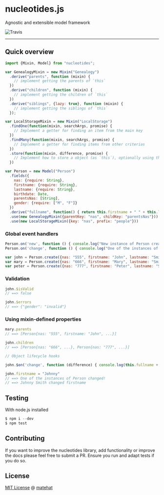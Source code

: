 # nucleotides.js

Agnostic and extensible model framework

![Travis](https://travis-ci.org/matehat/nucleotides.js.svg?branch=master)

---

## Quick overview

```javascript
import {Mixin, Model} from "nucleotides";

var GenealogyMixin = new Mixin("Genealogy")
  .derive("parents", function (mixin) {
    // implement getting the parents of `this`
  })
  .derive("children", function (mixin) {
    // implement getting the children of `this`
  })
  .derive("siblings", {lazy: true}, function (mixin) {
    // implement getting the siblings of `this`
  });

var LocalStorageMixin = new Mixin("LocalStorage")
  .findOne(function(mixin, searchArgs, promise) {
    // Implement a getter for finding an item from the main key
  })
  .findMany(function(mixin, searchArgs, promise) {
    // Implement a getter for finding items from other criterias
  })
  .store(function(mixin, difference, promise) {
    // Implement how to store a object (as `this`), optionally using the difference
  })

var Person = new Model("Person")
  .fields({
    nas: {require: String},
    firstname: {require: String},
    lastname: {require: String},
    birthdate: Date,
    parentsNas: [String],
    gender: {require: ["M", "F"]}
  })
  .derive("fullname", function() { return this.firstname + " " + this.lastname; })
  .use(new GenealogyMixin({parentKey: "nas", childKey: "parentsNas"}))
  .use(new LocalStorageMixin({key: "nas", prefix: "people"}))
```

### Global event handlers

```javascript
Person.on('new', function () { console.log("New instance of Person created!") });
Person.on('change', function () { console.log("One of the instances of Person changed!") });

var john = Person.create({nas: "555", firstname: "John", lastname: "Smith", birthdate: new Date(), gender: "R"});
var mary = Person.create({nas: "666", firstname: "Mary", lastname: "Smith", birthdate: new Date(), gender: "F", parentsNas: ["555"]});
var peter = Person.create({nas: "777", firstname: "Peter", lastname: "Smith", birthdate: new Date(), gender: "M", parentsNas: ["555"]});
```

### Validation

```javascript
john.$isValid
// ==> false

john.$errors
// ==> {"gender": "invalid"}
```

### Using mixin-defined properties

```javascript
mary.parents
// ==> [Person{nas: "555", firstname: "John", ...}]

john.children
// ==> [Person{nas: "666", ...}, Person{nas: "777", ...}]

// Object lifecycle hooks

john.$on('change', function (difference) { console.log(this.fullname + " changed " + Objects.keys(difference)[0]) });

john.firstname = "Johnny"
// ==> One of the instances of Person changed!
// ==> Johnny Smith changed firstname
```

## Testing

With node.js installed

```javascript
$ npm i --dev
$ npm test
```

## Contributing

If you want to improve the nucleotides library, add functionality or improve the docs please feel free to submit a PR. Ensure you run and adapt tests if you do so.

## License

[MIT License](LICENSE) @ [matehat](github.com/matehat)
